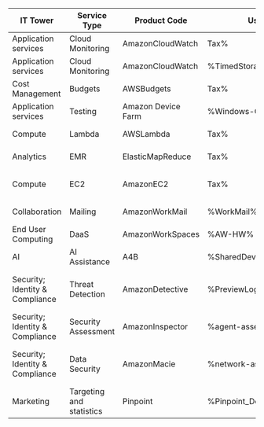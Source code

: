 | IT Tower                 | Service Type                   | Product Code       | Usage Type                        | Yandex.Cloud alternatives        |
|--------------------------|--------------------------------|--------------------|----------------------------------|-----------------------------------|
| Application services     | Cloud Monitoring               | AmazonCloudWatch   | Tax%                             | Yandex Monitoring                |
| Application services     | Cloud Monitoring               | AmazonCloudWatch   | %TimedStorage-ByteHrs            | Yandex Monitoring                |
| Cost Management          | Budgets                        | AWSBudgets          | Tax%                             | Yandex Cloud Billing             |
| Application services     | Testing                        | Amazon Device Farm  | %Windows-Chrome%                 | Yandex Load Testing              |
| Compute                  | Lambda                         | AWSLambda           | Tax%                             | Yandex Cloud Functions           |
| Analytics                | EMR                            | ElasticMapReduce    | Tax%                             | Yandex Data Proc                 |
| Compute                  | EC2                            | AmazonEC2           | Tax%                             | Yandex Instance Groups           |
| Collaboration            | Mailing                        | AmazonWorkMail      | %WorkMail%                       | Yandex Cloud Postbox             |
| End User Computing       | DaaS                           | AmazonWorkSpaces    | %AW-HW%                          | Yandex Cloud Desktop             |
| AI                       | AI Assistance                  | A4B                | %SharedDevice%                   | Yandex Alice                     |
| Security; Identity & Compliance | Threat Detection           | AmazonDetective     | %PreviewLogsAnalyzed-Bytes       | Yandex Identity and Access Management |
| Security; Identity & Compliance | Security Assessment        | AmazonInspector     | %agent-assessments%              | Yandex Smart Web Security         |
| Security; Identity & Compliance | Data Security                | AmazonMacie         | %network-assessments%            | Yandex Identity and Access Management |
| Marketing                | Targeting and statistics        | Pinpoint            | %Pinpoint_DeliveryAttempts_GCM   | Yandex Cloud Logging              |
